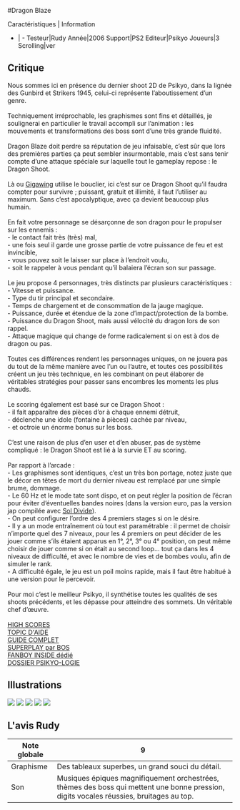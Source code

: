 #Dragon Blaze

Caractéristiques | Information
- | -
Testeur|Rudy
Année|2006
Support|PS2
Editeur|Psikyo
Joueurs|3
Scrolling|ver

## Critique
Nous sommes ici en présence du dernier shoot 2D de Psikyo, dans la lignée des Gunbird et Strikers 1945, celui-ci représente l’aboutissement d’un genre.<br/><br/>Techniquement irréprochable, les graphismes sont fins et détaillés, je soulignerai en particulier le travail accompli sur l’animation : les mouvements et transformations des boss sont d’une très grande fluidité.<br/><br/>Dragon Blaze doit perdre sa réputation de jeu infaisable, c’est sûr que lors des premières parties ça peut sembler insurmontable, mais c’est sans tenir compte d’une attaque spéciale sur laquelle tout le gameplay repose : le Dragon Shoot.<br/><br/>Là ou <a href="index.php?page=fiche&id=215">Gigawing</a> utilise le bouclier, ici c’est sur ce Dragon Shoot qu’il faudra compter pour survivre ; puissant, gratuit et illimité, il faut l’utiliser au maximum. Sans c’est apocalyptique, avec ça devient beaucoup plus humain.<br/><br/>En fait votre personnage se désarçonne de son dragon pour le propulser sur les ennemis :<br/>- le contact fait très (très) mal,<br/>- une fois seul il garde une grosse partie de votre puissance de feu et est invincible,<br/>- vous pouvez soit le laisser sur place à l’endroit voulu,<br/>- soit le rappeler à vous pendant qu’il balaiera l’écran son sur passage.<br/><br/>Le jeu propose 4 personnages, très distincts par plusieurs caractéristiques :<br/>- Vitesse et puissance.<br/>- Type du tir principal et secondaire.<br/>- Temps de chargement et de consommation de la jauge magique.<br/>- Puissance, durée et étendue de la zone d’impact/protection de la bombe.<br/>- Puissance du Dragon Shoot, mais aussi vélocité du dragon lors de son rappel.<br/>- Attaque magique qui change de forme radicalement si on est à dos de dragon ou pas.<br/><br/>Toutes ces différences rendent les personnages uniques, on ne jouera pas du tout de la même manière avec l’un ou l’autre, et toutes ces possibilités créent un jeu très technique, en les combinant on peut élaborer de véritables stratégies pour passer sans encombres les moments les plus chauds.<br/><br/>Le scoring également est basé sur ce Dragon Shoot :<br/>- il fait apparaître des pièces d’or à chaque ennemi détruit,<br/>- déclenche une idole (fontaine à pièces) cachée par niveau,<br/>- et octroie un énorme bonus sur les boss.<br/><br/>C’est une raison de plus d’en user et d’en abuser, pas de système compliqué : le Dragon Shoot est lié à la survie ET au scoring.<br/><br/>Par rapport à l’arcade :<br/>- Les graphismes sont identiques, c’est un très bon portage, notez juste que le décor en têtes de mort du dernier niveau est remplacé par une simple brume, dommage.<br/>- Le 60 Hz et le mode tate sont dispo, et on peut régler la position de l’écran pour éviter d’éventuelles bandes noires (dans la version euro, pas la version jap compilée avec <a href="index.php?page=fiche&id=253">Sol Divide</a>).<br/>- On peut configurer l’ordre des 4 premiers stages si on le désire.<br/>- Il y a un mode entraînement où tout est paramétrable : il permet de choisir n’importe quel des 7 niveaux, pour les 4 premiers on peut décider de les jouer comme s’ils étaient apparus en 1°, 2°, 3° ou 4° position, on peut même choisir de jouer comme si on était au second loop… tout ça dans les 4 niveaux de difficulté, et avec le nombre de vies et de bombes voulu, afin de simuler le rank.<br/>- A difficulté égale, le jeu est un poil moins rapide, mais il faut être habitué à une version pour le percevoir.<br/><br/>Pour moi c’est le meilleur Psikyo, il synthétise toutes les qualités de ses shoots précédents, et les dépasse pour atteindre des sommets. Un véritable chef d’œuvre.<br/><br/><a href="http://forum.shmup.com/viewtopic.php?f=20&t=10532">HIGH SCORES</a><br/><a href="http://forum.shmup.com/viewtopic.php?f=18&t=8633"> TOPIC D'AIDE</a><br/><a href="http://forum.shmup.com/viewtopic.php?f=18&t=17501">GUIDE COMPLET</a><br/><a href="http://www.youtube.com/watch?v=T-S4WsK3G_Y">SUPERPLAY par BOS</a><br/><a href="http://forum.shmup.com/viewtopic.php?f=32&t=13591">FANBOY INSIDE dédié</a><br/><a href="http://forum.shmup.com/viewtopic.php?f=32&t=15405">DOSSIER PSIKYO-LOGIE</a>

## Illustrations
![](http://www.shmup.com/images/thumbs/img_fiche_1_1259.png)
![](http://www.shmup.com/images/thumbs/img_fiche_2_1259.png)
![](http://www.shmup.com/images/thumbs/img_fiche_3_1259.png)
![](http://www.shmup.com/images/thumbs/img_fiche_4_1259.jpg)
![](http://www.shmup.com/images/thumbs/)

## L'avis Rudy
Note globale|9
-|-
Graphisme|Des tableaux superbes, un grand souci du détail.
Son|Musiques épiques magnifiquement orchestrées, thèmes des boss qui mettent une bonne pression, digits vocales réussies, bruitages au top.
